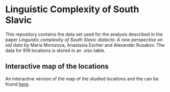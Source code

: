 # Linguistic Complexity of South Slavic

This repository contains the data set used for the analysis described in the paper 
*Linguistic complexity of South Slavic dialects: A new perspective on old data* by Maria Morozova, Anastasia Escher and Alexander Rusakov. 
The data for 919 locations is stored in an .xlsx table. 

## Interactive map of the locations

An interactive version of the map of the studied locations and the can be found [here](https://anastasia-escher.shinyapps.io/compl/). 
